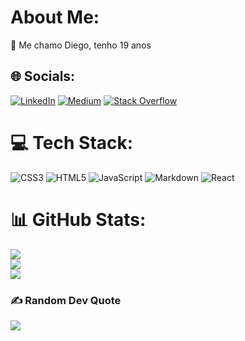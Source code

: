 # About Me:
🔭 Me chamo Diego, tenho 19 anos<br>


## 🌐 Socials:
[![LinkedIn](https://img.shields.io/badge/LinkedIn-%230077B5.svg?logo=linkedin&logoColor=white)]() [![Medium](https://img.shields.io/badge/Medium-12100E?logo=medium&logoColor=white)](https://medium.com/@/@diegocastro10032004) [![Stack Overflow](https://img.shields.io/badge/-Stackoverflow-FE7A16?logo=stack-overflow&logoColor=white)](https://stackoverflow.com/users//20882419/disco-diego) 

# 💻 Tech Stack:
![CSS3](https://img.shields.io/badge/css3-%231572B6.svg?style=for-the-badge&logo=css3&logoColor=white) ![HTML5](https://img.shields.io/badge/html5-%23E34F26.svg?style=for-the-badge&logo=html5&logoColor=white) ![JavaScript](https://img.shields.io/badge/javascript-%23323330.svg?style=for-the-badge&logo=javascript&logoColor=%23F7DF1E) ![Markdown](https://img.shields.io/badge/markdown-%23000000.svg?style=for-the-badge&logo=markdown&logoColor=white) ![React](https://img.shields.io/badge/react-%2320232a.svg?style=for-the-badge&logo=react&logoColor=%2361DAFB)
# 📊 GitHub Stats:
![](https://github-readme-stats.vercel.app/api?username=diegocastropereira&theme=blue-green&hide_border=true&include_all_commits=false&count_private=false)<br/>
![](https://github-readme-streak-stats.herokuapp.com/?user=diegocastropereira&theme=blue-green&hide_border=true)<br/>
![](https://github-readme-stats.vercel.app/api/top-langs/?username=diegocastropereira&theme=blue-green&hide_border=true&include_all_commits=false&count_private=false&layout=compact)

### ✍️ Random Dev Quote
![](https://quotes-github-readme.vercel.app/api?type=horizontal&theme=radical)

